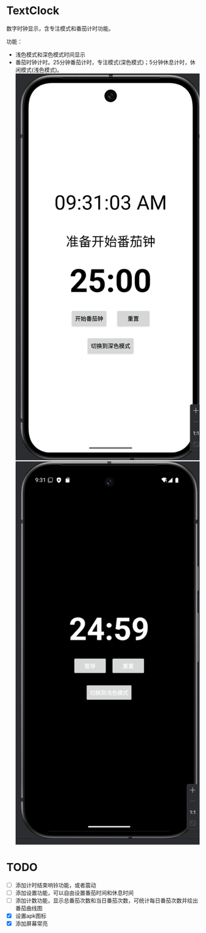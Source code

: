 # TextClock
数字时钟显示，含专注模式和番茄计时功能。

功能：
- 浅色模式和深色模式时间显示
- 番茄时钟计时。25分钟番茄计时，专注模式(深色模式)；5分钟休息计时，休闲模式(浅色模式)。
![img.png](pictures/img.png)
![img_1.png](pictures/img_1.png)


# TODO
- [ ] 添加计时结束响铃功能，或者震动
- [ ] 添加设置功能，可以自由设置番茄时间和休息时间
- [ ] 添加计数功能，显示总番茄次数和当日番茄次数，可统计每日番茄次数并绘出番茄曲线图
- [x] 设置apk图标
- [x] 添加屏幕常亮